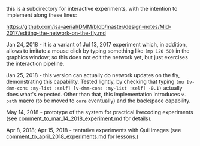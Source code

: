 this is a subdirectory for interactive experiments, with the intention to implement along these lines:

https://github.com/jsa-aerial/DMM/blob/master/design-notes/Mid-2017/editing-the-network-on-the-fly.md

Jan 24, 2018 - it is a variant of Jul 13, 2017 experiment which, in addition, allows to
imitate a mouse click by typing something like `(mp 120 50)` in the graphics window;
so this does not edit the network yet, but just exercises the interaction pipeline.

Jan 25, 2018 - this version can actually do network updates on the fly, demonstrating
this capability. Tested lightly, by checking that typing
`(nu [v-dmm-cons :my-list :self] [v-dmm-cons :my-list :self] -0.1)` actually does what's
expected. Other than that, this implementation introduces `v-path` macro (to be moved
to `core` eventually) and the backspace capability.

May 14, 2018 - prototype of the system for practical livecoding experiments 
(see [comment_to_mar_14_2018_experiment.md](comment_to_mar_14_2018_experiment.md)
for details).

Apr 8, 2018; Apr 15, 2018 - tentative experiments with Quil images
(see [comment_to_april_2018_experiments.md](comment_to_april_2018_experiments.md)
for lessons.)
